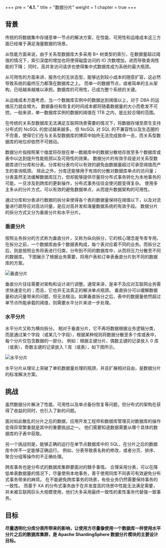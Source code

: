 +++
pre = "<b>4.1. </b>"
title = "数据分片"
weight = 1
chapter = true
+++

## 背景

传统的将数据集中存储至单一节点的解决方案，在性能、可用性和运维成本这三方面已经难于满足海量数据的场景。

从性能方面来说，由于关系型数据库大多采用 B+ 树类型的索引，在数据量超过阈值的情况下，索引深度的增加也将使得磁盘访问的 IO 次数增加，进而导致查询性能的下降；
同时，高并发访问请求也使得集中式数据库成为系统的最大瓶颈。

从可用性的方面来讲，服务化的无状态型，能够达到较小成本的随意扩容，这必然导致系统的最终压力都落在数据库之上。
而单一的数据节点，或者简单的主从架构，已经越来越难以承担。数据库的可用性，已成为整个系统的关键。

从运维成本方面考虑，当一个数据库实例中的数据达到阈值以上，对于 DBA 的运维压力就会增大。
数据备份和恢复的时间成本都将随着数据量的大小而愈发不可控。一般来讲，单一数据库实例的数据的阈值在 1TB 之内，是比较合理的范围。

在传统的关系型数据库无法满足互联网场景需要的情况下，将数据存储至原生支持分布式的 NoSQL 的尝试越来越多。
但 NoSQL 对 SQL 的不兼容性以及生态圈的不完善，使得它们在与关系型数据库的博弈中始终无法完成致命一击，而关系型数据库的地位却依然不可撼动。

数据分片指按照某个维度将存放在单一数据库中的数据分散地存放至多个数据库或表中以达到提升性能瓶颈以及可用性的效果。
数据分片的有效手段是对关系型数据库进行分库和分表。分库和分表均可以有效的避免由数据量超过可承受阈值而产生的查询瓶颈。
除此之外，分库还能够用于有效的分散对数据库单点的访问量；分表虽然无法缓解数据库压力，但却能够提供尽量将分布式事务转化为本地事务的可能，一旦涉及到跨库的更新操作，分布式事务往往会使问题变得复杂。
使用多主多从的分片方式，可以有效的避免数据单点，从而提升数据架构的可用性。

通过分库和分表进行数据的拆分来使得各个表的数据量保持在阈值以下，以及对流量进行疏导应对高访问量，是应对高并发和海量数据系统的有效手段。
数据分片的拆分方式又分为垂直分片和水平分片。

### 垂直分片

按照业务拆分的方式称为垂直分片，又称为纵向拆分，它的核心理念是专库专用。
在拆分之前，一个数据库由多个数据表构成，每个表对应着不同的业务。而拆分之后，则是按照业务将表进行归类，分布到不同的数据库中，从而将压力分散至不同的数据库。
下图展示了根据业务需要，将用户表和订单表垂直分片到不同的数据库的方案。

![垂直分片](https://shardingsphere.apache.org/document/current/img/sharding/vertical_sharding.png)

垂直分片往往需要对架构和设计进行调整。通常来讲，是来不及应对互联网业务需求快速变化的；而且，它也并无法真正的解决单点瓶颈。
垂直拆分可以缓解数据量和访问量带来的问题，但无法根治。如果垂直拆分之后，表中的数据量依然超过单节点所能承载的阈值，则需要水平分片来进一步处理。

### 水平分片

水平分片又称为横向拆分。
相对于垂直分片，它不再将数据根据业务逻辑分类，而是通过某个字段（或某几个字段），根据某种规则将数据分散至多个库或表中，每个分片仅包含数据的一部分。
例如：根据主键分片，偶数主键的记录放入 0 库（或表），奇数主键的记录放入 1 库（或表），如下图所示。

![水平分片](https://shardingsphere.apache.org/document/current/img/sharding/horizontal_sharding.png)

水平分片从理论上突破了单机数据量处理的瓶颈，并且扩展相对自由，是数据分片的标准解决方案。

## 挑战

虽然数据分片解决了性能、可用性以及单点备份恢复等问题，但分布式的架构在获得了收益的同时，也引入了新的问题。

面对如此散乱的分片之后的数据，应用开发工程师和数据库管理员对数据库的操作变得异常繁重就是其中的重要挑战之一。
他们需要知道数据需要从哪个具体的数据库的子表中获取。

另一个挑战则是，能够正确的运行在单节点数据库中的 SQL，在分片之后的数据库中并不一定能够正确运行。
例如，分表导致表名称的修改，或者分页、排序、聚合分组等操作的不正确处理。

跨库事务也是分布式的数据库集群要面对的棘手事情。
合理采用分表，可以在降低单表数据量的情况下，尽量使用本地事务，善于使用同库不同表可有效避免分布式事务带来的麻烦。
在不能避免跨库事务的场景，有些业务仍然需要保持事务的一致性。
而基于 XA 的分布式事务由于在并发度高的场景中性能无法满足需要，并未被互联网巨头大规模使用，他们大多采用最终一致性的柔性事务代替强一致事务。

## 目标

**尽量透明化分库分表所带来的影响，让使用方尽量像使用一个数据库一样使用水平分片之后的数据库集群，是 Apache ShardingSphere 数据分片模块的主要设计目标。**
